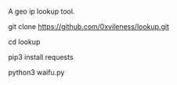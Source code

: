 A geo ip lookup tool.

git clone https://github.com/0xvileness/lookup.git

cd lookup

pip3 install requests

python3 waifu.py 
